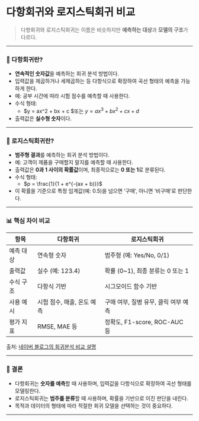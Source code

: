 # 다항회귀와 로지스틱회귀 비교
> 다항회귀와 로지스틱회귀는 이름은 비슷하지만 **예측하는 대상**과 **모델의 구조**가 다르다. 

---

### 📌 다항회귀란?

- **연속적인 숫자값**을 예측하는 회귀 분석 방법이다.  
- 입력값을 제곱하거나 세제곱하는 등 다항식으로 확장하여 곡선 형태의 예측을 가능하게 한다.  
- 예: 공부 시간에 따라 시험 점수를 예측할 때 사용한다.  
- 수식 형태:  
  - $y = ax^2 + bx + c $또는 $y = ax^3 + bx^2 + cx + d$ 
- 출력값은 **실수형 숫자**이다.  

---

### 📌 로지스틱회귀란?

- **범주형 결과**를 예측하는 회귀 분석 방법이다.  
- 예: 고객이 제품을 구매할지 말지를 예측할 때 사용한다.  
- 출력값은 **0과 1 사이의 확률값**이며, 최종적으로는 **0 또는 1**로 분류된다.  
- 수식 형태:  
  - $p = \frac{1}{1 + e^{-(ax + b)}}$ 
- 이 확률을 기준으로 특정 임계값(예: 0.5)을 넘으면 ‘구매’, 아니면 ‘비구매’로 판단한다.  

---

### 📊 핵심 차이 비교

| 항목             | 다항회귀                          | 로지스틱회귀                          |
|------------------|-----------------------------------|----------------------------------------|
| 예측 대상        | 연속형 숫자                       | 범주형 (예: Yes/No, 0/1)               |
| 출력값           | 실수 (예: 123.4)                  | 확률 (0~1), 최종 분류는 0 또는 1       |
| 수식 구조        | 다항식 기반                       | 시그모이드 함수 기반                   |
| 사용 예시        | 시험 점수, 매출, 온도 예측        | 구매 여부, 질병 유무, 클릭 여부 예측   |
| 평가 지표        | RMSE, MAE 등                      | 정확도, F1-score, ROC-AUC 등           |

출처: [네이버 블로그의 회귀분석 비교 설명](https://blog.naver.com/skdaksdptn/223884146789)

---

### 🎯 결론

- 다항회귀는 **숫자를 예측**할 때 사용하며, 입력값을 다항식으로 확장하여 곡선 형태를 모델링한다.  
- 로지스틱회귀는 **범주를 분류**할 때 사용하며, 확률을 기반으로 이진 판단을 내린다.  
- 목적과 데이터의 형태에 따라 적절한 회귀 모델을 선택하는 것이 중요하다.  

---
